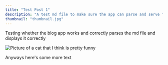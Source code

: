 ```yaml
---
title: "Test Post 1"
description: "A test md file to make sure the app can parse and serve files in the github repo"
thumbnail: "thumbnail.jpg"
---
```


Testing whether the blog app works and correctly parses the md file and displays it correctly

![Picture of a cat that I think is pretty funny](https://raw.githubusercontent.com/justinsmethers/website/blob/github-api-integration/blog_posts/test_post_1/picture_of_cat.jpg)

Anyways here's some more text
